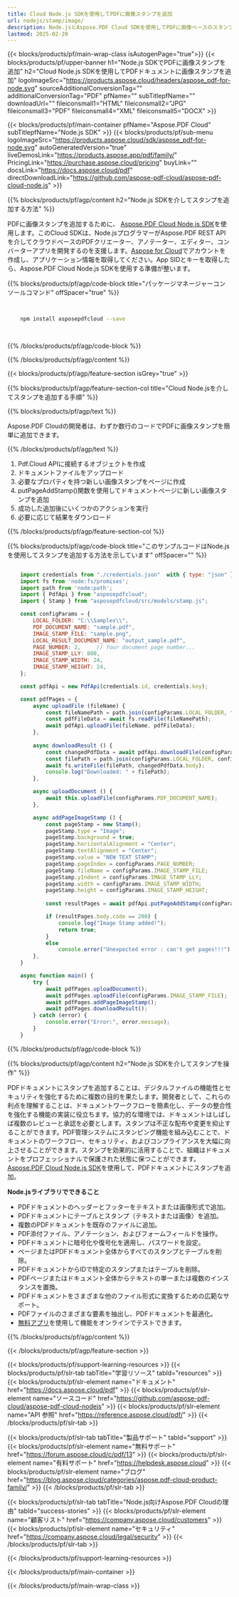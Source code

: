 ```yaml
---
title: Cloud Node.js SDKを使用してPDFに画像スタンプを追加
url: nodejs/stamp/image/
description: Node.jsとAspose.PDF Cloud SDKを使用してPDFに画像ベースのスタンプを追加します。
lastmod: 2025-02-20
---
```


{{< blocks/products/pf/main-wrap-class isAutogenPage="true">}}
{{< blocks/products/pf/upper-banner h1="Node.js SDKでPDFに画像スタンプを追加" h2="Cloud Node.js SDKを使用してPDFドキュメントに画像スタンプを追加" logoImageSrc="https://products.aspose.cloud/headers/aspose_pdf-for-node.svg" sourceAdditionalConversionTag="" additionalConversionTag="PDF" pfName="" subTitlepfName="" downloadUrl="" fileiconsmall1="HTML" fileiconsmall2="JPG" fileiconsmall3="PDF" fileiconsmall4="XML" fileiconsmall5="DOCX" >}}

{{< blocks/products/pf/main-container pfName="Aspose.PDF Cloud" subTitlepfName="Node.js SDK" >}}
{{< blocks/products/pf/sub-menu logoImageSrc="https://products.aspose.cloud/sdk/aspose_pdf-for-node.svg"
autoGeneratedVersion="true"
liveDemosLink="https://products.aspose.app/pdf/family/" PricingLink="https://purchase.aspose.cloud/pricing" buyLink="" docsLink="https://docs.aspose.cloud/pdf"  directDownloadLink="https://github.com/aspose-pdf-cloud/aspose-pdf-cloud-node.js" >}}

{{% blocks/products/pf/agp/content h2="Node.js SDKを介してスタンプを追加する方法" %}}

PDFに画像スタンプを追加するために、
[Aspose.PDF Cloud Node.js SDK](https://products.aspose.cloud/pdf/nodejs/)を使用します。このCloud SDKは、Node.jsプログラマーがAspose.PDF REST APIを介してクラウドベースのPDFクリエーター、アノテーター、エディター、コンバーターアプリを開発するのを支援します。[Aspose for Cloud](https://dashboard.aspose.cloud/#/apps)でアカウントを作成し、アプリケーション情報を取得してください。App SIDとキーを取得したら、Aspose.PDF Cloud Node.js SDKを使用する準備が整います。

{{% blocks/products/pf/agp/code-block title="パッケージマネージャーコンソールコマンド" offSpacer="true" %}}

```bash

     
    npm install asposepdfcloud --save
     
     

```

{{% /blocks/products/pf/agp/code-block %}}

{{% /blocks/products/pf/agp/content %}}

{{< blocks/products/pf/agp/feature-section isGrey="true" >}}

{{% blocks/products/pf/agp/feature-section-col title="Cloud Node.jsを介してスタンプを追加する手順" %}}

{{% blocks/products/pf/agp/text %}}

Aspose.PDF Cloudの開発者は、わずか数行のコードでPDFに画像スタンプを簡単に追加できます。

{{% /blocks/products/pf/agp/text %}}

1. Pdf.Cloud APIに接続するオブジェクトを作成
1. ドキュメントファイルをアップロード
1. 必要なプロパティを持つ新しい画像スタンプをページに作成
1. putPageAddStamp()関数を使用してドキュメントページに新しい画像スタンプを追加
1. 成功した追加後にいくつかのアクションを実行
1. 必要に応じて結果をダウンロード

{{% /blocks/products/pf/agp/feature-section-col %}}


{{% blocks/products/pf/agp/code-block title="このサンプルコードはNode.jsを使用してスタンプを追加する方法を示しています" offSpacer="" %}}

```js

    import credentials from "./credentials.json"  with { type: "json" };
    import fs from 'node:fs/promises';
    import path from 'node:path';
    import { PdfApi } from "asposepdfcloud";
    import { Stamp } from "asposepdfcloud/src/models/stamp.js"; 

    const configParams = {
        LOCAL_FOLDER: "C:\\Samples\\",
        PDF_DOCUMENT_NAME: "sample.pdf",
        IMAGE_STAMP_FILE: "sample.png",
        LOCAL_RESULT_DOCUMENT_NAME: "output_sample.pdf",
        PAGE_NUMBER: 2,     // Your document page number...
        IMAGE_STAMP_LLY: 800,
        IMAGE_STAMP_WIDTH: 24,
        IMAGE_STAMP_HEIGHT: 24,
    };

    const pdfApi = new PdfApi(credentials.id, credentials.key);

    const pdfPages = {
        async uploadFile (fileName) {
            const fileNamePath = path.join(configParams.LOCAL_FOLDER, fileName);
            const pdfFileData = await fs.readFile(fileNamePath);
            await pdfApi.uploadFile(fileName, pdfFileData);
        },
                        
        async downloadResult () {
            const changedPdfData = await pdfApi.downloadFile(configParams.PDF_DOCUMENT_NAME);
            const filePath = path.join(configParams.LOCAL_FOLDER, configParams.LOCAL_RESULT_DOCUMENT_NAME);
            await fs.writeFile(filePath, changedPdfData.body);
            console.log("Downloaded: " + filePath);
        },

        async uploadDocument () {
            await this.uploadFile(configParams.PDF_DOCUMENT_NAME);
        },

        async addPageImageStamp () {
            const pageStamp = new Stamp();
            pageStamp.type = "Image";
            pageStamp.background = true;
            pageStamp.horizontalAlignment = "Center";
            pageStamp.textAlignment = "Center";
            pageStamp.value = "NEW TEXT STAMP";
            pageStamp.pageIndex = configParams.PAGE_NUMBER;
            pageStamp.fileName = configParams.IMAGE_STAMP_FILE;
            pageStamp.yIndent = configParams.IMAGE_STAMP_LLY;
            pageStamp.width = configParams.IMAGE_STAMP_WIDTH;
            pageStamp.height = configParams.IMAGE_STAMP_HEIGHT;
            
            const resultPages = await pdfApi.putPageAddStamp(configParams.PDF_DOCUMENT_NAME, configParams.PAGE_NUMBER, pageStamp);

            if (resultPages.body.code == 200) {
                console.log("Image Stamp added!");
                return true;
            }
            else
                console.error("Unexpected error : can't get pages!!!");
        },
    }

    async function main() {
        try {
            await pdfPages.uploadDocument();
            await pdfPages.uploadFile(configParams.IMAGE_STAMP_FILE);
            await pdfPages.addPageImageStamp();
            await pdfPages.downloadResult();
        } catch (error) {
            console.error("Error:", error.message);
        }
    }
```

{{% /blocks/products/pf/agp/code-block %}}

{{% blocks/products/pf/agp/content h2="Node.js SDKを介してスタンプを操作" %}}

PDFドキュメントにスタンプを追加することは、デジタルファイルの機能性とセキュリティを強化するために複数の目的を果たします。開発者として、これらの利点を理解することは、ドキュメントワークフローを簡素化し、データの整合性を強化する機能の実装に役立ちます。協力的な環境では、ドキュメントはしばしば複数のレビューと承認を必要とします。スタンプは不正な配布や変更を抑止することができます。PDF管理システムにスタンピング機能を組み込むことで、ドキュメントのワークフロー、セキュリティ、およびコンプライアンスを大幅に向上させることができます。スタンプを効果的に活用することで、組織はドキュメントをプロフェッショナルで保護された状態に保つことができます。
[Aspose.PDF Cloud Node.js SDK](https://products.aspose.cloud/pdf/nodejs/)を使用して、PDFドキュメントにスタンプを追加。

**Node.jsライブラリでできること**

+ PDFドキュメントのヘッダーとフッターをテキストまたは画像形式で追加。
+ PDFドキュメントにテーブルとスタンプ（テキストまたは画像）を追加。
+ 複数のPDFドキュメントを既存のファイルに追加。
+ PDF添付ファイル、アノテーション、およびフォームフィールドを操作。
+ PDFドキュメントに暗号化や復号化を適用し、パスワードを設定。
+ ページまたはPDFドキュメント全体からすべてのスタンプとテーブルを削除。
+ PDFドキュメントからIDで特定のスタンプまたはテーブルを削除。
+ PDFページまたはドキュメント全体からテキストの単一または複数のインスタンスを置換。
+ PDFドキュメントをさまざまな他のファイル形式に変換するための広範なサポート。
+ PDFファイルのさまざまな要素を抽出し、PDFドキュメントを最適化。
+ [無料アプリ](https://products.aspose.app/pdf/family/)を使用して機能をオンラインでテストできます。

{{% /blocks/products/pf/agp/content %}}

{{< /blocks/products/pf/agp/feature-section >}}

{{< blocks/products/pf/support-learning-resources >}}
{{< blocks/products/pf/slr-tab tabTitle="学習リソース" tabId="resources" >}}
{{< blocks/products/pf/slr-element name="ドキュメント" href="https://docs.aspose.cloud/pdf" >}}
{{< blocks/products/pf/slr-element name="ソースコード" href="https://github.com/aspose-pdf-cloud/aspose-pdf-cloud-nodejs" >}}
{{< blocks/products/pf/slr-element name="API 参照" href="https://reference.aspose.cloud/pdf/" >}}
{{< /blocks/products/pf/slr-tab >}}

{{< blocks/products/pf/slr-tab tabTitle="製品サポート" tabId="support" >}}
{{< blocks/products/pf/slr-element name="無料サポート" href="https://forum.aspose.cloud/c/pdf/13" >}}
{{< blocks/products/pf/slr-element name="有料サポート" href="https://helpdesk.aspose.cloud" >}}
{{< blocks/products/pf/slr-element name="ブログ" href="https://blog.aspose.cloud/categories/aspose.pdf-cloud-product-family/" >}}
{{< /blocks/products/pf/slr-tab >}}

{{< blocks/products/pf/slr-tab tabTitle="Node.js向けAspose.PDF Cloudの理由" tabId="success-stories" >}}
{{< blocks/products/pf/slr-element name="顧客リスト" href="https://company.aspose.cloud/customers" >}}
{{< blocks/products/pf/slr-element name="セキュリティ" href="https://company.aspose.cloud/legal/security" >}}
{{< /blocks/products/pf/slr-tab >}}

{{< /blocks/products/pf/support-learning-resources >}}

<!-- aboutfile Ends -->

{{< /blocks/products/pf/main-container >}}

{{< /blocks/products/pf/main-wrap-class >}}



